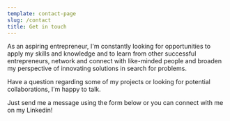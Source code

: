 ```yaml
---
template: contact-page
slug: /contact
title: Get in touch
---
```

As an aspiring entrepreneur, I'm constantly looking for opportunities to apply my skills and knowledge and to learn from other successful entrepreneurs, network and connect with like-minded people and broaden my perspective of innovating solutions in search for problems.

Have a question regarding some of my projects or looking for potential collaborations, I'm happy to talk.

Just send me a message using the form below or you can connect with me on my Linkedin!